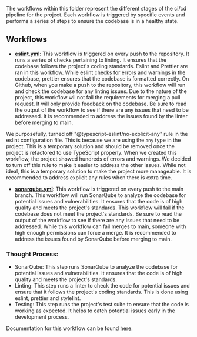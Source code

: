The workflows within this folder represent the different stages of the ci/cd pipeline for the project. Each workflow is triggered by specific events and performs a series of steps to ensure the codebase is in a healthy state.

## Workflows

<!-- TODO: Change the filenames to match accordingly -->

- **[eslint.yml](eslint.yml)**: This workflow is triggered on every push to the repository. It runs a series of checks pertaining to linting. It ensures that the codebase follows the project's coding standards. Eslint and Prettier are ran in this workflow. While eslint checks for errors and warnings in the codebase, prettier ensures that the codebase is formatted correctly. On Github, when you make a push to the repository, this workflow will run and check the codebase for any linting issues. Due to the nature of the project, this workflow wll not fail the requirements for merging a pull request. It will only provide feedback on the codebase. Be sure to read the output of the workflow to see if there are any issues that need to be addressed. It is recommended to address the issues found by the linter before merging to main.

We purposefully, turned off "@typescript-eslint/no-explicit-any" rule in the eslint configuration file. This is because we are using the `any` type in the project. This is a temporary solution and should be removed once the project is refactored to use TypeScript properly. When we created this workflow, the project showed hundreds of errors and warnings. We decided to turn off this rule to make it easier to address the other issues. While not ideal, this is a temporary solution to make the project more manageable. It is recommended to address explicit any rules when there is extra time.

- **[sonarqube.yml](sonarqube.yml)**: This workflow is triggered on every push to the main branch. This workflow will run SonarQube to analyze the codebase for potential issues and vulnerabilities. It ensures that the code is of high quality and meets the project's standards. This workflow will fail if the codebase does not meet the project's standards. Be sure to read the output of the workflow to see if there are any issues that need to be addressed. While this workflow can fail merges to main, someone with high enough permissions can force a merge. It is recommended to address the issues found by SonarQube before merging to main.

### Thought Process:

- SonarQube: This step runs SonarQube to analyze the codebase for potential issues and vulnerabilities. It ensures that the code is of high quality and meets the project's standards.
- Linting: This step runs a linter to check the code for potential issues and ensure that it follows the project's coding standards.
  This is done using eslint, prettier and stylelint.
- Testing: This step runs the project's test suite to ensure that the code is working as expected. It helps to catch potential issues early in the development process.

Documentation for this workflow can be found [here](https://docs.github.com/en/actions/using-workflows/workflow-syntax-for-github-actions).
